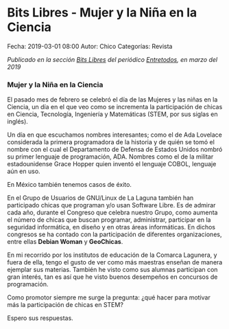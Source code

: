 Bits Libres - Mujer y la Niña en la Ciencia
==================================

Fecha: 2019-03-01 08:00
Autor: Chico
Categorías: Revista

_Publicado en la sección [Bits Libres](http://www.gulag.org.mx/revista/2016-05-10-Bits-Libres.html) del periódico [Entretodos](http://periodicoentretodos.com/), en marzo del 2019_

<!-- break -->

### Mujer y la Niña en la Ciencia

El pasado mes de febrero se celebró el día de las Mujeres y las niñas en la Ciencia, un día en el que veo como se incrementa la participación de chicas en Ciencia, Tecnología, Ingeniería y Matemáticas (STEM, por sus siglas en inglés).

Un día en que escuchamos nombres interesantes; como el de Ada Lovelace considerada la primera programadora de la historia y de quién se tomó el nombre con el cual el Departamento de Defensa de Estados Unidos nombró su primer lenguaje de programación, ADA. Nombres como el de la militar estadounidense Grace Hopper quien inventó el lenguaje COBOL, lenguaje aún en uso.

En México también tenemos casos de éxito.

En el Grupo de Usuarios de GNU/Linux de La Laguna también han participado chicas que programan y/o usan Software Libre. Es de admirar cada año, durante el Congreso que celebra nuestro Grupo, como aumenta el número de chicas que buscan programar, administrar, participar en la seguridad informática, en diseño y en otras áreas informáticas. En dichos congresos se ha contado con la participación de diferentes organizaciones, entre ellas __Debian Woman__ y __GeoChicas__.

En mi recorrido por los institutos de educación de la Comarca Lagunera, y fuera de ella, tengo el gusto de ver como más maestras enseñan de manera ejemplar sus materias. También he visto como sus alumnas participan con gran interés, tan es así que he visto buenos desempeños en concursos de programación.

Como promotor siempre me surge la pregunta: ¿qué hacer para motivar más la participación de chicas en STEM?

Espero sus respuestas.

